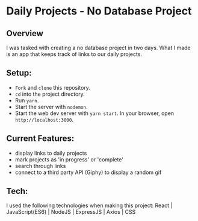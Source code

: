 # Daily Projects - No Database Project

## Overview
I was tasked with creating a no database project in two days. What I made is an app that keeps track of links to our daily projects. 

## Setup:

* `Fork` and `clone` this repository.
* `cd` into the project directory.
* Run `yarn`.
* Start the server with `nodemon`.
* Start the web dev server with `yarn start`. In your browser, open `http://localhost:3000`.

## Current Features:
- display links to daily projects
- mark projects as 'in progress' or 'complete'
- search through links
- connect to a third party API (Giphy) to display a random gif

## Tech:
I used the following technologies when making this project: React | JavaScript(ES6) | NodeJS | ExpressJS | Axios | CSS